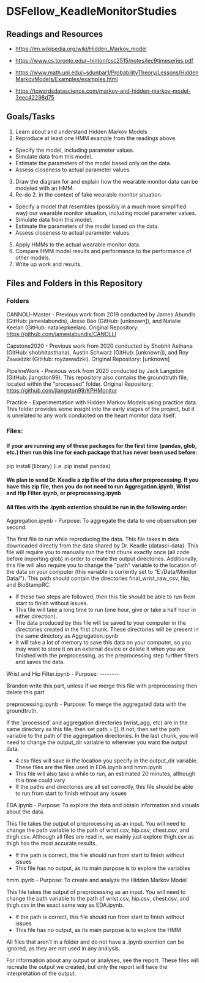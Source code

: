 # DSFellow_KeadleMonitorStudies

## Readings and Resources

* https://en.wikipedia.org/wiki/Hidden_Markov_model

* https://www.cs.toronto.edu/~hinton/csc2515/notes/lec9timeseries.pdf

* https://www.math.unl.edu/~sdunbar1/ProbabilityTheory/Lessons/HiddenMarkovModels/Examples/examples.html

* https://towardsdatascience.com/markov-and-hidden-markov-model-3eec42298d75

## Goals/Tasks

1. Learn about and understand Hidden Markov Models
2. Reproduce at least one HMM example from the readings above.
* Specify the model, including parameter values.
* Simulate data from this model.
* Estimate the parameters of the model based only on the data.
* Assess closeness to actual parameter values.

3. Draw the diagram for and explain how the wearable monitor data can be modeled with an HMM.
4. Re-do 2. in the context of fake wearable monitor situation. 

* Specify a model that resembles (possibly in a much more simplified way) our wearable monitor situation, including model parameter values.
* Simulate data from this model.
* Estimate the parameters of the model based on the data.
* Assess closeness to actual parameter values.

5. Apply HMMs to the actual wearable monitor data.
6. Compare HMM model results and performance to the performance of other models.
7. Write up work and results.


## Files and Folders in this Repository

### Folders

CANNOLI-Master - Previous work from 2019 conducted by James Abundis (GitHub: jameslabundis), Jesse Bao (GitHub: [unknown]), and Natalie Keelan (GitHub: nataliepkeelan).
Original Repository: https://github.com/jameslabundis/CANOLLI

Capstone2020 - Previous work from 2020 conducted by Shobhit Asthana (GitHub: shobhitasthana), Austin Schwarz (GitHub: [unknown]), and Roy Zawadzki (GitHub: royzawadzki).
Original Repository: [unknown]

PipelineWork - Previous work from 2020 conducted by Jack Langston (GitHub: jlangston99). This repository also contains the groundtruth file, located within the "processed" folder.
Original Repository: https://github.com/jlangston99/KPHMonitor

Practice - Experimentation with Hidden Markov Models using practice data. This folder provides some insight into the early stages of the project, but it is unrelated to any work conducted on the heart monitor data itself.

### Files:

#### If your are running any of these packages for the first time (pandas, glob, etc.) then run this line for each package that has never been used before:
pip install [library] (i.e. pip install pandas)

#### We plan to send Dr. Keadle a zip file of the data after preprocessing. If you have this zip file, then you do not need to run Aggregation.ipynb, Wrist and Hip Filter.ipynb, or preprocessing.ipynb

#### All files with the .ipynb extention should be run in the following order:

Aggregation.ipynb - Purpose: To aggregate the data to one observation per second.

The first file to run while reproducing the data. This file takes in data downloaded directly from the data shared by Dr. Keadle (datasci-data). This file will require you to manually run the first chunk exactly once (all code before importing glob) in order to create the output directories. Additionally, this file will also require you to change the "path" variable to the location of the data on your computer (this variable is currently set to "E:/Data/Monitor Data/"). This path should contain the directories final_wrist_raw_csv, hip, and BioStampRC.
* If these two steps are followed, then this file should be able to run from start to finish without issues.
* This file will take a long time to run (one hour, give or take a half hour in either direction).
* The data produced by this file will be saved to your computer in the directories created in the first chunk. These directories will be present in the same directory as Aggregation.ipynb
* It will take a lot of memory to save this data on your computer, so you may want to store it on an external device or delete it when you are finished with the preprocessing, as the preprocessing step further filters and saves the data.


Wrist and Hip Filter.ipynb - Purpose: --------

Brandon write this part, unless if we merge this file with preprocessing then delete this part

preprocessing.ipynb - Purpose: To merge the aggregated data with the groundtruth.

If the 'processed' and aggregation directories (wrist_agg, etc) are in the same directory as this file, then set path = []. If not, then set the path variable to the path of the aggregation directories. In the last chunk, you will need to change the output_dir variable to wherever you want the output data.
* 4 csv files will save in the location you specify in the output_dir variable. These files are the files used in EDA.ipynb and hmm.ipynb
* This file will also take a while to run, an estimated 20 minutes, although this time could vary
* If the paths and directories are all set correctly, this file should be able to run from start to finish without any issues

EDA.ipynb - Purpose: To explore the data and obtain information and visuals about the data.

This file takes the output of preprocessing as an input. You will need to change the path variable to the path of wrist.csv, hip.csv, chest.csv, and thigh.csv. Although all files are read in, we mainly just explore thigh.csv as thigh has the most accurate results.
* If the path is correct, this file should run from start to finish without issues
* This file has no output, as its main purpose is to explore the variables

hmm.ipynb - Purpose: To create and analyze the Hidden Markov Model

This file takes the output of preprocessing as an input. You will need to change the path variable to the path of wrist.csv, hip.csv, chest.csv, and thigh.csv in the exact same way as EDA.ipynb.
* If the path is correct, this file should run from start to finish without issues
* This file has no output, as its main purpose is to explore the HMM

All files that aren't in a folder and do not have a .ipynb exention can be ignored, as they are not used in any analysis.

For information about any output or analyses, see the report. These files will recreate the output we created, but only the report will have the interpretation of the output.
